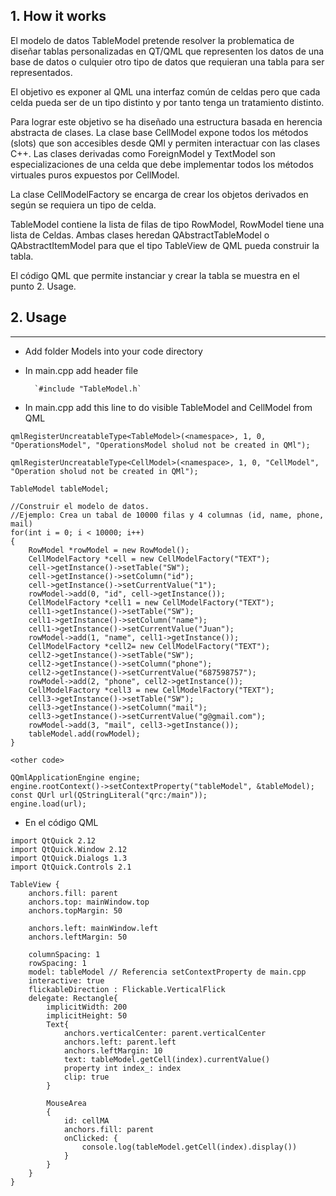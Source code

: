 ## 1. How it works

El modelo de datos TableModel pretende resolver la problematica de diseñar tablas personalizadas en QT/QML que representen los datos de una base de datos o culquier otro tipo de datos que requieran una tabla para ser representados. 

El objetivo es exponer al QML una interfaz común de celdas pero que cada celda pueda ser de un tipo distinto y por tanto tenga un tratamiento distinto. 

Para lograr este objetivo se ha diseñado una estructura basada en herencia abstracta de clases. La clase base CellModel expone todos los métodos (slots) que son accesibles desde QMl y permiten interactuar con las clases C++. Las clases derivadas como ForeignModel y TextModel son especializaciones de una celda que debe implementar todos los métodos virtuales puros expuestos por CellModel.

La clase CellModelFactory se encarga de crear los objetos derivados en según se requiera un tipo de celda.

TableModel contiene la lista de filas de tipo RowModel, RowModel tiene una lista de Celdas. Ambas clases heredan QAbstractTableModel o QAbstractItemModel para que el tipo TableView de QML pueda construir la tabla.

El código QML que permite instanciar y crear la tabla se muestra en el punto 2. Usage.


## 2. Usage
----
- Add folder Models into your code directory
- In main.cpp add header file
 	
        `#include "TableModel.h`

- In main.cpp add this line to do visible TableModel and CellModel from QML

```
qmlRegisterUncreatableType<TableModel>(<namespace>, 1, 0, "OperationsModel", "OperationsModel sholud not be created in QMl");

qmlRegisterUncreatableType<CellModel>(<namespace>, 1, 0, "CellModel", "Operation sholud not be created in QMl");

TableModel tableModel;

//Construir el modelo de datos. 
//Ejemplo: Crea un tabal de 10000 filas y 4 columnas (id, name, phone, mail)
for(int i = 0; i < 10000; i++)
{
    RowModel *rowModel = new RowModel();
    CellModelFactory *cell = new CellModelFactory("TEXT");
    cell->getInstance()->setTable("SW");
    cell->getInstance()->setColumn("id");
    cell->getInstance()->setCurrentValue("1");
    rowModel->add(0, "id", cell->getInstance());
    CellModelFactory *cell1 = new CellModelFactory("TEXT");
    cell1->getInstance()->setTable("SW");
    cell1->getInstance()->setColumn("name");
    cell1->getInstance()->setCurrentValue("Juan");
    rowModel->add(1, "name", cell1->getInstance());  
    CellModelFactory *cell2= new CellModelFactory("TEXT");
    cell2->getInstance()->setTable("SW");
    cell2->getInstance()->setColumn("phone");
    cell2->getInstance()->setCurrentValue("687598757");
    rowModel->add(2, "phone", cell2->getInstance());  
    CellModelFactory *cell3 = new CellModelFactory("TEXT");
    cell3->getInstance()->setTable("SW");
    cell3->getInstance()->setColumn("mail");
    cell3->getInstance()->setCurrentValue("g@gmail.com");
    rowModel->add(3, "mail", cell3->getInstance());  
    tableModel.add(rowModel);
}

<other code>

QQmlApplicationEngine engine;
engine.rootContext()->setContextProperty("tableModel", &tableModel);
const QUrl url(QStringLiteral("qrc:/main"));
engine.load(url);

```

- En el código QML

```
import QtQuick 2.12
import QtQuick.Window 2.12
import QtQuick.Dialogs 1.3
import QtQuick.Controls 2.1

TableView {
    anchors.fill: parent
    anchors.top: mainWindow.top
    anchors.topMargin: 50

    anchors.left: mainWindow.left
    anchors.leftMargin: 50
    
    columnSpacing: 1
    rowSpacing: 1
    model: tableModel // Referencia setContextProperty de main.cpp
    interactive: true
    flickableDirection : Flickable.VerticalFlick
    delegate: Rectangle{
        implicitWidth: 200
        implicitHeight: 50
        Text{
            anchors.verticalCenter: parent.verticalCenter
            anchors.left: parent.left
            anchors.leftMargin: 10
            text: tableModel.getCell(index).currentValue()
            property int index_: index
            clip: true
        }

        MouseArea
        {
            id: cellMA
            anchors.fill: parent
            onClicked: {
                console.log(tableModel.getCell(index).display())
            }
        }
    }
}

```



